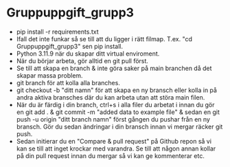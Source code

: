 # Gruppuppgift_grupp3
* pip install -r requirements.txt
* Ifall det inte funkar så se till att du ligger i rätt filmap. T.ex. "cd Gruppuppgift_grupp3" sen pip install.
* Python 3.11.9 när du skapar ditt virtual enviroment.
* När du börjar arbeta, gör alltid en git pull först. 
* Se till att skapa en branch & inte göra saker på main branchen då det skapar massa problem.
* git branch för att kolla alla branches.
* git checkout -b "ditt namn" för att skapa en ny bransch eller kolla in på andra aktiva bransches där du kan arbeta utan att störa main filen.
* När du är färdig i din branch, ctrl+s i alla filer du arbetat i innan du gör en git add . & git commit -m "added data to example file" & sedan en git push -u origin "ditt branch namn" först gången du pushar från en ny bransch. Gör du sedan ändringar i din bransch innan vi mergar räcker git push.
* Sedan initierar du en "Compare & pull request" på Github repon så vi kan se till att inget krockar med varandra. Se till att någon annan kollar på din pull request innan du mergar så vi kan ge kommenterar etc.
